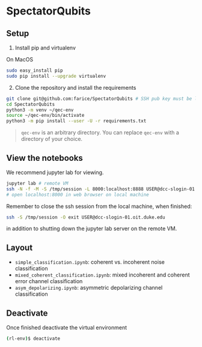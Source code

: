# SpectatorQubits

## Setup

1.  Install pip and virtualenv

On MacOS

```bash
sudo easy_install pip
sudo pip install --upgrade virtualenv
```

2. Clone the repository and install the requirements

```bash
git clone git@github.com:farice/SpectatorQubits # SSH pub key must be linked to your GH account
cd SpectatorQubits
python3 -m venv ~/qec-env
source ~/qec-env/bin/activate
python3 -m pip install --user -U -r requirements.txt
```

> `qec-env` is an arbitrary directory. You can replace `qec-env` with a directory of your choice.

## View the notebooks

We recommend jupyter lab for viewing.

```bash
jupyter lab # remote VM
ssh -N -f -M -S /tmp/session -L 8000:localhost:8888 USER@dcc-slogin-01.oit.duke.edu # local machine
# open localhost:8000 in web browser on local machine
```

Remember to close the ssh session from the local machine, when finished:

```bash
ssh -S /tmp/session -O exit USER@dcc-slogin-01.oit.duke.edu
```

in addition to shutting down the jupyter lab server on the remote VM.

## Layout

- `simple_classification.ipynb`: coherent vs. incoherent noise classification
- `mixed_coherent_classification.ipynb`: mixed incoherent and coherent error channel classification
- `asym_depolarizing.ipynb`: asymmetric depolarizing channel classification

## Deactivate

Once finished deactivate the virtual environment

```bash
(rl-env)$ deactivate
```
